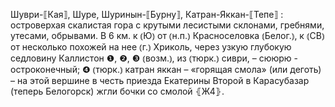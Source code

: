 ---
---

Шуври-⟦Кая⟧, Шуре, Шуринын-⟦Бурну⟧, Катран-Яккан-⟦Тепе⟧
: островерхая скалистая гора с крутыми лесистыми склонами, гребнями, утесами, обрывами. В 6 км. к ⦅Ю⦆ от ⦅н.п.⦆ Красноселовка ⦅Белог.⦆, к ⦅СВ⦆ от несколько похожей на нее ⦅г.⦆ Хриколь, через узкую глубокую седловину Каллистон ❶, ❷, ❸ ⦅возм.⦆, из ⦅тюрк.⦆ сиври, – сююрю - остроконечный; ❹ ⦅тюрк.⦆ катран яккан – «горящая смола» (или деготь) – на этой вершине в честь приезда Екатерины Второй в Карасубазар (теперь Белогорск) жгли бочки со смолой ⦃Ж4⦄.
